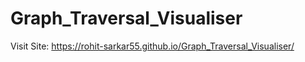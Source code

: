 # Graph_Traversal_Visualiser
Visit Site:
https://rohit-sarkar55.github.io/Graph_Traversal_Visualiser/
